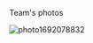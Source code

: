 Team's photos



![photo1692078832](https://github.com/1Titanium/Preparation-for-the-season-2023/assets/141386214/03385854-024e-4aea-bd52-b987b0f99f7f)
